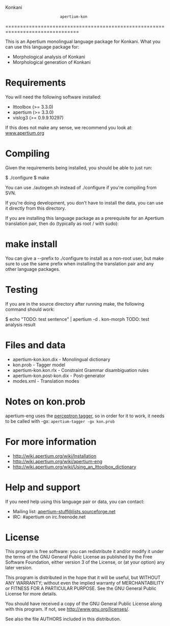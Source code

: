 Konkani

                            apertium-kon
===============================================================================

This is an Apertium monolingual language package for Konkani. What
you can use this language package for:

* Morphological analysis of Konkani
* Morphological generation of Konkani

Requirements
===============================================================================

You will need the following software installed:

* lttoolbox (>= 3.3.0)
* apertium (>= 3.3.0)
* vislcg3 (>= 0.9.9.10297)

If this does not make any sense, we recommend you look at: www.apertium.org

Compiling
===============================================================================

Given the requirements being installed, you should be able to just run:

$ ./configure
$ make

You can use ./autogen.sh instead of ./configure if you're compiling
from SVN.

If you're doing development, you don't have to install the data, you
can use it directly from this directory.

If you are installing this language package as a prerequisite for an
Apertium translation pair, then do (typically as root / with sudo):

# make install

You can give a --prefix to ./configure to install as a non-root user,
but make sure to use the same prefix when installing the translation
pair and any other language packages.

Testing
===============================================================================

If you are in the source directory after running make, the following
command should work:

$  echo "TODO: test sentence" | apertium -d . kon-morph
TODO: test analysis result

Files and data
===============================================================================

* apertium-kon.kon.dix            - Monolingual dictionary
* kon.prob                        - Tagger model
* apertium-kon.kon.rlx            - Constraint Grammar disambiguation rules
* apertium-kon.post-kon.dix       - Post-generator
* modes.xml                       - Translation modes

Notes on kon.prob
===============================================================================
apertium-eng uses the [perceptron tagger](http://wiki.apertium.org/wiki/Perceptron_tagger),
so in order for it to work, it needs to be called with -gx: `apertium-tagger -gx kon.prob`


For more information
===============================================================================

* http://wiki.apertium.org/wiki/Installation
* http://wiki.apertium.org/wiki/apertium-eng
* http://wiki.apertium.org/wiki/Using_an_lttoolbox_dictionary

Help and support
===============================================================================

If you need help using this language pair or data, you can contact:

* Mailing list: apertium-stuff@lists.sourceforge.net
* IRC: #apertium on irc.freenode.net

License
=======

This program is free software: you can redistribute it and/or modify
it under the terms of the GNU General Public License as published by
the Free Software Foundation, either version 3 of the License, or
(at your option) any later version.

This program is distributed in the hope that it will be useful,
but WITHOUT ANY WARRANTY; without even the implied warranty of
MERCHANTABILITY or FITNESS FOR A PARTICULAR PURPOSE.  See the
GNU General Public License for more details.

You should have received a copy of the GNU General Public License
along with this program.  If not, see <http://www.gnu.org/licenses/>.

See also the file AUTHORS included in this distribution.
